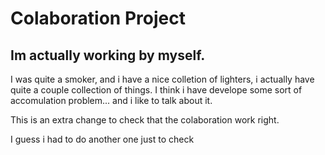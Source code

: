 # Colaboration Project 

## Im actually working by myself.

I was quite a smoker, and i have a nice colletion of lighters, i actually have quite a couple collection of things. I think i have develope some sort of accomulation problem... and i like to talk about it.

This is an extra change to check that the colaboration work right.

I guess i had to do another one just to check